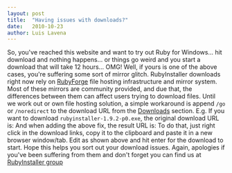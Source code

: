 ```yaml
---
layout: post
title:  "Having issues with downloads?"
date:   2010-10-23
author: Luis Lavena
---
```

So, you've reached this website and want to try out Ruby for Windows… hit download and nothing happens… or things go weird and you start a download that will take 12 hours… <span class="caps">OMG</span>!
Well, if yours is one of the above cases, you're suffering some sort of mirror glitch.
RubyInstaller downloads right now rely on [RubyForge](http://rubyforge.org) file hosting infrastructure and mirror system. Most of these mirrors are community provided, and due that, the differences between them can affect users trying to download files.
Until we work out or own file hosting solution, a simple workaround is append <code>/go</code> or <code>/noredirect</code> to the download <span class="caps">URL</span> from the [Downloads](/downloads) section.
E.g. If you want to download <code>rubyinstaller-1.9.2-p0.exe</code>, the original download <span class="caps">URL</span> is:
And when adding the above fix, the result <span class="caps">URL</span> is:
To do that, just right click in the download links, copy it to the clipboard and paste it in a new browser window/tab. Edit as shown above and hit enter for the download to start.
Hope this helps you sort out your download issues. Again, apologies if you've been suffering from them and don't forget you can find us at [RubyInstaller group](http://groups.google.com/group/rubyinstaller/)
